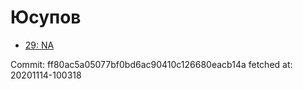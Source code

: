 # Юсупов
- [29: NA](29.md)

Commit: ff80ac5a05077bf0bd6ac90410c126680eacb14a
 fetched at: 20201114-100318
